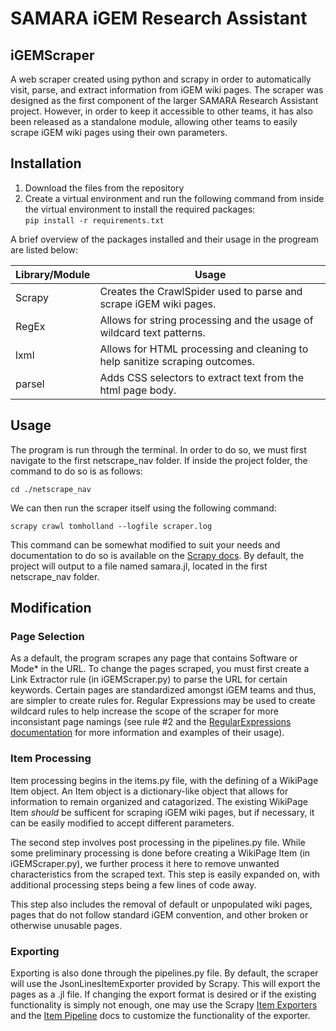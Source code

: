# SAMARA iGEM Research Assistant
## iGEMScraper

A web scraper created using python and scrapy in order to automatically visit, parse, and extract information from iGEM wiki pages. The scraper
was designed as the first component of the larger SAMARA Research Assistant project. However, in order to keep it accessible to other teams, it
has also been released as a standalone module, allowing other teams to  easily scrape iGEM wiki pages using their own parameters.

## Installation

1. Download the files from the repository
2. Create a virtual environment and run the following command from inside the virtual environment to install the required packages:  
`pip install -r requirements.txt`  
  
A brief overview of the packages installed and their usage in the progream are listed below:

| Library/Module | Usage |
| -------------- | ----- |
| Scrapy | Creates the CrawlSpider used to parse and scrape iGEM wiki pages. |
| RegEx | Allows for string processing and the usage of wildcard text patterns. |
| lxml | Allows for HTML processing and cleaning to help sanitize scraping outcomes. |
| parsel | Adds CSS selectors to extract text from the html page body. |

## Usage

The program is run through the terminal. In order to do so, we must first navigate to the first netscrape_nav folder. If inside the project folder, the command to do so is as follows:
  
`cd ./netscrape_nav`  
  
We can then run the scraper itself using the following command:  
  
`scrapy crawl tomholland --logfile scraper.log`  

This command can be somewhat modified to suit your needs and documentation to do so is available on the [Scrapy docs](https://docs.scrapy.org/en/latest/index.html). By default, the project will output to a file named samara.jl, located in the first netscrape_nav folder.

## Modification

### Page Selection
  
As a default, the program scrapes any page that contains Software or Mode* in the URL. To change the pages scraped, you must first create a Link Extractor rule (in iGEMScraper.py) to parse the URL for certain keywords. Certain pages are standardized amongst iGEM teams and thus, are simpler to create rules for. Regular Expressions may be used to create wildcard rules to help increase the scope of the scraper for more inconsistant page namings (see rule #2 and the [RegularExpressions documentation](https://docs.python.org/3/library/re.html) for more information and examples of their usage). 

### Item Processing
  
Item processing begins in the items.py file, with the defining of a WikiPage Item object. An Item object is a dictionary-like object that allows for information to remain organized and catagorized. The existing WikiPage Item *should* be sufficent for scraping iGEM wiki pages, but if necessary, it can be easily modified to accept different parameters.

The second step involves post processing in the pipelines.py file. While some preliminary processing is done before creating a WikiPage Item (in iGEMScraper.py), we further process it here to remove unwanted characteristics from the scraped text. This step is easily expanded on, with additional processing steps being a few lines of code away.
  
This step also includes the removal of default or unpopulated wiki pages, pages that do not follow standard iGEM convention, and other broken or otherwise unusable pages. 

### Exporting
  
Exporting is also done through the pipelines.py file. By default, the scraper will use the JsonLinesItemExporter provided by Scrapy. This will export the pages as a .jl file. If changing the export format is desired or if the existing functionality is simply not enough, one may use the Scrapy [Item Exporters](https://docs.scrapy.org/en/latest/topics/exporters.html) and the [Item Pipeline](https://docs.scrapy.org/en/latest/topics/item-pipeline.html) docs to customize the functionality of the exporter.
